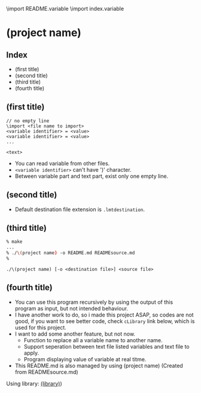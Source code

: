 \import README.variable
\import index.variable

# \(project name)

## Index

- \(first title)
- \(second title)
- \(third title)
- \(fourth title)

## \(first title)

```text
// no empty line
\import <file name to import>
<variable identifier> = <value>
<variable identifier> = <value>
...

<text>
```

- You can read variable from other files.
- `<variable identifier>` can't have ')' character.
- Between variable part and text part, exist only one empty line.

## \(second title)

- Default destination file extension is `.lmtdestination`.

## \(third title)

```zsh
% make
...
% ./\(project name) -o README.md READMEsource.md
%
```

`./\(project name) [-o <destination file>] <source file>`

## \(fourth title)

- You can use this program recursively by using the output of this program as input, but not intended behaviour.
- I have another work to do, so i made this project ASAP, so codes are not good, if you want to see better code, check `cLibrary` link below, which is used for this project.
- I want to add some another feature, but not now.
  - Function to replace all a variable name to another name.
  - Support seperation between text file listed variables and text file to apply.
  - Program displaying value of variable at real titme.
- This README.md is also managed by using \(project name) (Created from READMEsource.md)

Using library: [\(library)](\(library))
